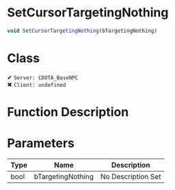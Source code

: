 # SetCursorTargetingNothing
```js	
void SetCursorTargetingNothing(bTargetingNothing)
```
# Class
✔ `Server: CDOTA_BaseNPC`  
✖ `Client: undefined`  

# Function Description

# Parameters
Type|Name|Description
--|--|--
bool|bTargetingNothing|No Description Set
